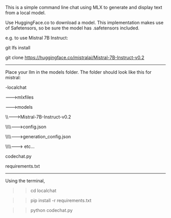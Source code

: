 This is a simple command line chat using MLX to generate and display text from a local model.

Use HuggingFace.co to download a model. This implementation makes use of Safetensors, so be sure the model has .safetensors included.

e.g. to use Mistral 7B Instruct:

git lfs install

git clone https://huggingface.co/mistralai/Mistral-7B-Instruct-v0.2

----------

Place your llm in the models folder. The folder should look like this for mistral:

-localchat

\--->mlxfiles

\--->models

\\\\\--->Mistral-7B-Instruct-v0.2

\\\\\\\\\--->config.json

\\\\\\\\\--->generation_config.json

\\\\\\\\\---> etc...

codechat.py

requirements.txt

----------

Using the terminal,

>> cd localchat

>> pip install -r requirements.txt

>> python codechat.py
